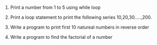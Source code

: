1) Print a number from 1 to 5 using while loop

2) Print a loop statement to print the following series 
10,20,30.....,200.

3) Write a program to print first 10 natureal numbers in reverse order

4) Write a program to find the factorial of a number

